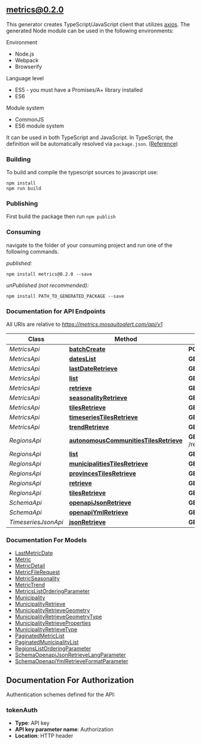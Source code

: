 ## metrics@0.2.0

This generator creates TypeScript/JavaScript client that utilizes [axios](https://github.com/axios/axios). The generated Node module can be used in the following environments:

Environment
* Node.js
* Webpack
* Browserify

Language level
* ES5 - you must have a Promises/A+ library installed
* ES6

Module system
* CommonJS
* ES6 module system

It can be used in both TypeScript and JavaScript. In TypeScript, the definition will be automatically resolved via `package.json`. ([Reference](https://www.typescriptlang.org/docs/handbook/declaration-files/consumption.html))

### Building

To build and compile the typescript sources to javascript use:
```
npm install
npm run build
```

### Publishing

First build the package then run `npm publish`

### Consuming

navigate to the folder of your consuming project and run one of the following commands.

_published:_

```
npm install metrics@0.2.0 --save
```

_unPublished (not recommended):_

```
npm install PATH_TO_GENERATED_PACKAGE --save
```

### Documentation for API Endpoints

All URIs are relative to *https://metrics.mosquitoalert.com/api/v1*

Class | Method | HTTP request | Description
------------ | ------------- | ------------- | -------------
*MetricsApi* | [**batchCreate**](docs/MetricsApi.md#batchcreate) | **POST** /metrics/batch/ | 
*MetricsApi* | [**datesList**](docs/MetricsApi.md#dateslist) | **GET** /metrics/dates/ | 
*MetricsApi* | [**lastDateRetrieve**](docs/MetricsApi.md#lastdateretrieve) | **GET** /metrics/dates/last/ | 
*MetricsApi* | [**list**](docs/MetricsApi.md#list) | **GET** /metrics/ | 
*MetricsApi* | [**retrieve**](docs/MetricsApi.md#retrieve) | **GET** /metrics/{id}/ | 
*MetricsApi* | [**seasonalityRetrieve**](docs/MetricsApi.md#seasonalityretrieve) | **GET** /metrics/{id}/seasonality/ | 
*MetricsApi* | [**tilesRetrieve**](docs/MetricsApi.md#tilesretrieve) | **GET** /metrics/tiles/{z}/{x}/{y}/ | 
*MetricsApi* | [**timeseriesTilesRetrieve**](docs/MetricsApi.md#timeseriestilesretrieve) | **GET** /metrics/timeseries/tiles/{z}/{x}/{y}/ | 
*MetricsApi* | [**trendRetrieve**](docs/MetricsApi.md#trendretrieve) | **GET** /metrics/{id}/trend/ | 
*RegionsApi* | [**autonomousCommunitiesTilesRetrieve**](docs/RegionsApi.md#autonomouscommunitiestilesretrieve) | **GET** /regions/autonomous_communities/tiles/{z}/{x}/{y}/ | 
*RegionsApi* | [**list**](docs/RegionsApi.md#list) | **GET** /regions/ | 
*RegionsApi* | [**municipalitiesTilesRetrieve**](docs/RegionsApi.md#municipalitiestilesretrieve) | **GET** /regions/municipalities/tiles/{z}/{x}/{y}/ | 
*RegionsApi* | [**provincesTilesRetrieve**](docs/RegionsApi.md#provincestilesretrieve) | **GET** /regions/provinces/tiles/{z}/{x}/{y}/ | 
*RegionsApi* | [**retrieve**](docs/RegionsApi.md#retrieve) | **GET** /regions/{id}/ | 
*RegionsApi* | [**tilesRetrieve**](docs/RegionsApi.md#tilesretrieve) | **GET** /regions/tiles/{z}/{x}/{y}/ | 
*SchemaApi* | [**openapiJsonRetrieve**](docs/SchemaApi.md#openapijsonretrieve) | **GET** /schema/openapi.json | 
*SchemaApi* | [**openapiYmlRetrieve**](docs/SchemaApi.md#openapiymlretrieve) | **GET** /schema/openapi.yml | 
*TimeseriesJsonApi* | [**jsonRetrieve**](docs/TimeseriesJsonApi.md#jsonretrieve) | **GET** /timeseries-json/ | 


### Documentation For Models

 - [LastMetricDate](docs/LastMetricDate.md)
 - [Metric](docs/Metric.md)
 - [MetricDetail](docs/MetricDetail.md)
 - [MetricFileRequest](docs/MetricFileRequest.md)
 - [MetricSeasonality](docs/MetricSeasonality.md)
 - [MetricTrend](docs/MetricTrend.md)
 - [MetricsListOrderingParameter](docs/MetricsListOrderingParameter.md)
 - [Municipality](docs/Municipality.md)
 - [MunicipalityRetrieve](docs/MunicipalityRetrieve.md)
 - [MunicipalityRetrieveGeometry](docs/MunicipalityRetrieveGeometry.md)
 - [MunicipalityRetrieveGeometryType](docs/MunicipalityRetrieveGeometryType.md)
 - [MunicipalityRetrieveProperties](docs/MunicipalityRetrieveProperties.md)
 - [MunicipalityRetrieveType](docs/MunicipalityRetrieveType.md)
 - [PaginatedMetricList](docs/PaginatedMetricList.md)
 - [PaginatedMunicipalityList](docs/PaginatedMunicipalityList.md)
 - [RegionsListOrderingParameter](docs/RegionsListOrderingParameter.md)
 - [SchemaOpenapiJsonRetrieveLangParameter](docs/SchemaOpenapiJsonRetrieveLangParameter.md)
 - [SchemaOpenapiYmlRetrieveFormatParameter](docs/SchemaOpenapiYmlRetrieveFormatParameter.md)


<a id="documentation-for-authorization"></a>
## Documentation For Authorization


Authentication schemes defined for the API:
<a id="tokenAuth"></a>
### tokenAuth

- **Type**: API key
- **API key parameter name**: Authorization
- **Location**: HTTP header

